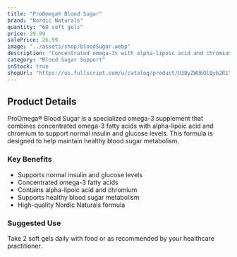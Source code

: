 ```yaml
---
title: "ProOmega® Blood Sugar"
brand: "Nordic Naturals"
quantity: "60 soft gels"
price: 29.99
salePrice: 26.99
image: "../assets/shop/bloodSugar.webp"
description: "Concentrated omega-3s with alpha-lipoic acid and chromium to supports normal insulin and glucose levels."
category: "Blood Sugar Support"
inStock: true
shopUrl: "https://us.fullscript.com/u/catalog/product/U3ByZWU6OlByb2R1Y3QtNjI4MDM=?query=%22Pro+Omega+Blood+Sugar+by+Nordic+Naturals%22&variant=U3ByZWU6OlZhcmlhbnQtNjI4MDM%3D"
---
```


## Product Details

ProOmega® Blood Sugar is a specialized omega-3 supplement that combines concentrated omega-3 fatty acids with alpha-lipoic acid and chromium to support normal insulin and glucose levels. This formula is designed to help maintain healthy blood sugar metabolism.

### Key Benefits

- Supports normal insulin and glucose levels
- Concentrated omega-3 fatty acids
- Contains alpha-lipoic acid and chromium
- Supports healthy blood sugar metabolism
- High-quality Nordic Naturals formula

### Suggested Use

Take 2 soft gels daily with food or as recommended by your healthcare practitioner.
